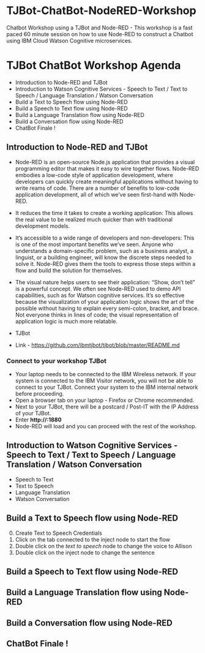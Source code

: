 # TJBot-ChatBot-NodeRED-Workshop
Chatbot Workshop using a TJBot and Node-RED - This workshop is a fast paced 60 minute session on how to use Node-RED to construct a Chatbot using IBM Cloud Watson Cognitive microservices.

# TJBot ChatBot Workshop Agenda
* Introduction to Node-RED and TJBot
* Introduction to Watson Cognitive Services - Speech to Text / Text to Speech / Language Translation / Watson Conversation
* Build a Text to Speech flow using Node-RED
* Build a Speech to Text flow using Node-RED
* Build a Language Translation flow using Node-RED
* Build a Conversation flow using Node-RED
* ChatBot Finale !

## Introduction to Node-RED and TJBot
* Node-RED is an open-source Node.js application that provides a visual programming editor that makes it easy to wire together flows. Node-RED embodies a low-code style of application development, where developers can quickly create meaningful applications without having to write reams of code. There are a number of benefits to low-code application development, all of which we’ve seen first-hand with Node-RED.

 * It reduces the time it takes to create a working application: This allows the real value to be realized much quicker than with traditional development models.
 * It’s accessible to a wide range of developers and non-developers: This is one of the most important benefits we’ve seen. Anyone who understands a domain-specific problem, such as a business analyst, a linguist, or a building engineer, will know the discrete steps needed to solve it. Node-RED gives them the tools to express those steps within a flow and build the solution for themselves.
 * The visual nature helps users to see their application: “Show, don’t tell” is a powerful concept. We often see Node-RED used to demo API capabilities, such as for Watson cognitive services. It’s so effective because the visualization of your application logic shows the art of the possible without having to explain every semi-colon, bracket, and brace. Not everyone thinks in lines of code; the visual representation of application logic is much more relatable.

* TJBot 
 * Link - https://github.com/ibmtjbot/tjbot/blob/master/README.md

### Connect to your workshop TJBot
* Your laptop needs to be connected to the IBM Wireless network.  If your system is connected to the IBM Visitor network, you will not be able to connect to your TJBot.  Connect your system to the IBM internal network before proceeding.
* Open a browser tab on your laptop - Firefox or Chrome recommended.
* Next to your TJBot, there will be a postcard / Post-IT with the IP Address of your TJBot.
* Enter **http://<your TJBot>:1880**
* Node-RED will load and you can proceed with the rest of the workshop.

## Introduction to Watson Cognitive Services - Speech to Text / Text to Speech / Language Translation / Watson Conversation
* Speech to Text
* Text to Speech
* Language Translation
* Watson Conversation

## Build a Text to Speech flow using Node-RED
0. Create Text to Speech Credentials
1. Click on the tab connected to the inject node to start the flow
2. Double click on the *text to speech* node to change the voice to Allison
3. Double click on the inject node to change the sentence

## Build a Speech to Text flow using Node-RED
## Build a Language Translation flow using Node-RED
## Build a Conversation flow using Node-RED
## ChatBot Finale !
